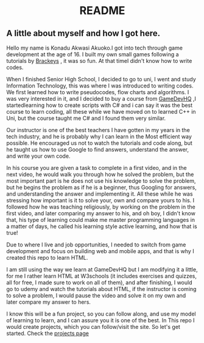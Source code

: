 <!-- This is a readMe file for github. -->
<!DOCTYPE html>
<html lang="en">

<head>
  <meta name="viewport" content="width=device-width, initial-scale=1.0">
  <meta charset="utf-8">
  <title>README file</title>
</head>

<body>
  <h1 style="text-align: center">README</h1>
  <h2>A little about myself and how I got here.</h2>
  <p>Hello my name is Konadu Akwasi Akuoko.I got into tech through
    game development at the age of 16. I built my own small games
    following a tutorials by
    <a href="https://www.youtube.com/user/brackeys">Brackeys</a>
    , it was so fun. At that timeI didn't know how to write codes.</p>
  <p>When I finished Senior High School, I decided to go to uni, I
    went and study Information Technology, this was where I was
    introduced to writing codes. We first learned how to write
    pseudocodes, flow charts and algorithms. I was very interested
    in it, and I decided to buy a course from 
    <a href="https://gamedevhq.com/">GameDevHQ</a>
    ,I startedlearning how to create scripts with C# and i can say it was the
    best course to learn coding, all these while we have moved on to learned
    C++ in Uni, but the course taught me C# and I found them very similar.</p>
  <p>Our instructor is one of the best teachers I have gotten in my years
    in the tech industry, and he is probably why I can learn in the Most
    efficient way possible. He encouraged us not to watch the tutorials
    and code along, but he taught us how to use Google to find answers,
    understand the answer, and write your own code.
  </p>
  <p>In his course you are given a task to complete in a first video, and
    in the next video, he would walk you through how he solved the problem,
    but the most important part is he does not use his knowledge to solve
    the problem, but he begins the problem as if he is a beginner, thus
    Googling for answers, and understanding the answer and implementing it.
    All these while he was stressing how important is it to solve your, own
    and compare yours to his. I followed how he was teaching religiously, by
    working on the problem in the first video, and later comparing my answer
    to his, and oh boy, I didn't know that, his type of learning could make
    me master programming languages in a matter of days, he called his
    learning style active learning, and how that is true!</p>
  <p>Due to where I live and job opportunities, I needed to switch from
    game development and focus on building web and mobile apps, and that is
    why I created this repo to learn HTML.</p>
  <p>I am still using the way we learn at GameDevHQ but I am modifying it a
    little, for me I rather learn HTML at W3schools (it includes exercises
    and quizzes, all for free, I made sure to work on all of them),
    and after finishing, I would go to udemy and watch the tutorials about HTML,
    if the instructor is coming to solve a problem, I would pause the video and
    solve it on my own and later compare my answer to hers.</p>
  <p>I know this will be a fun project, so you can follow along, and use my model
    of learning to learn, and I can assure you it is one of the best. In This
    repo I would create projects, which you can follow/visit the site. So let's
    get started. Check the <a href="#">projects page</a></p>

</body>

</html>
